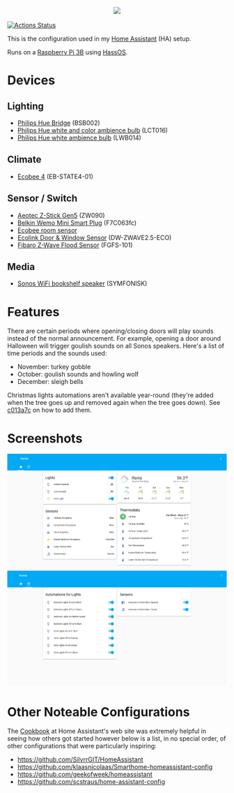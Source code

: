 <p align="center">
<img src="https://github.com/home-assistant/home-assistant-assets/blob/master/loading-screen.gif" />
</p>

[![Actions Status](https://github.com/tetsuo13/home-assistant/workflows/Test%20config/badge.svg)](https://github.com/tetsuo13/home-assistant/actions)

This is the configuration used in my [Home Assistant](https://home-assistant.io/) (HA) setup.

Runs on a [Raspberry Pi 3B](https://www.raspberrypi.org/products/raspberry-pi-3-model-b/) using [HassOS](https://github.com/home-assistant/operating-system).

# Devices

## Lighting

* [Philips Hue Bridge](https://www2.meethue.com/en-us/p/hue-bridge/046677458478) (BSB002)
* [Philips Hue white and color ambience bulb](https://www2.meethue.com/en-us/p/hue-white-and-color-ambiance-single-bulb-e26/046677464486) (LCT016)
* [Philips Hue white ambience bulb](https://www2.meethue.com/en-us/p/hue-single-bulb-e26/046677461003) (LWB014)

## Climate

* [Ecobee 4](https://www.ecobee.com/en-us/smart-thermostats/smart-wifi-thermostat-with-voice-control/) (EB-STATE4-01)

## Sensor / Switch

* [Aeotec Z-Stick Gen5](https://aeotec.com/z-wave-usb-stick) (ZW090)
* [Belkin Wemo Mini Smart Plug](https://www.belkin.com/us/p/P-F7C063/) (F7C063fc)
* [Ecobee room sensor](https://www.ecobee.com/room-sensors/)
* [Ecolink Door & Window Sensor](https://discoverecolink.com/product/z-wave-door-window-sensor-oem/) (DW-ZWAVE2.5-ECO)
* [Fibaro Z-Wave Flood Sensor](https://www.fibaro.com/en/products/flood-sensor/) (FGFS-101)

## Media

* [Sonos WiFi bookshelf speaker](https://www.sonos.com/en-us/symfonisk-by-sonos-and-ikea) (SYMFONISK)

# Features

There are certain periods where opening/closing doors will play sounds instead of the normal announcement. For example, opening a door around Halloween will trigger goulish sounds on all Sonos speakers. Here's a list of time periods and the sounds used:

* November: turkey gobble
* October: goulish sounds and howling wolf
* December: sleigh bells

Christmas lights automations aren't available year-round (they're added when the tree goes up and removed again when the tree goes down). See [c013a7c](https://github.com/tetsuo13/home-assistant-config/commit/c013a7c10aa19f6366598c1a0cd125f82ec8b465) on how to add them.

# Screenshots

![UI](screenshots/home.png "Home page")
![UI](screenshots/automations.png "Automations")

# Other Noteable Configurations

The [Cookbook](https://www.home-assistant.io/cookbook/) at Home Assistant's web site was extremely helpful in seeing how others got started however below is a list, in no special order, of other configurations that were particularly inspiring:

* https://github.com/SilvrrGIT/HomeAssistant
* https://github.com/klaasnicolaas/Smarthome-homeassistant-config
* https://github.com/geekofweek/homeassistant
* https://github.com/scstraus/home-assistant-config

